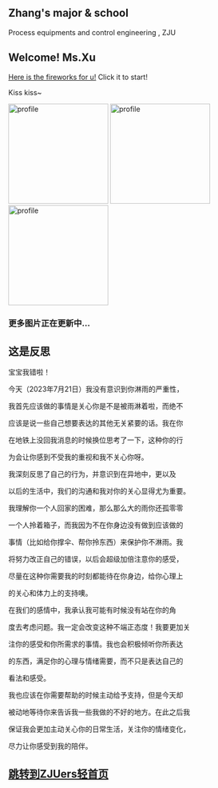 ## Zhang's major & school

 Process equipments and control engineering , ZJU

## Welcome! Ms.Xu 

[Here is the fireworks for u!](https://fireworks.nianbroken.top) Click it to start!

Kiss kiss~

<img width="200" alt="profile" src="https://github.com/332753095/x/blob/master/IMG_20230611_153101(1).jpg?raw=true">
<img width="200" alt="profile" src="https://github.com/332753095/x/blob/master/IMG_20230615_200602(1).jpg?raw=true">
<img width="200" alt="profile" src="https://github.com/332753095/x/blob/master/IMG_20230623_180819(1).jpg?raw=true">

### 更多图片正在更新中...


## 这是反思

  宝宝我错啦！

  今天（2023年7月21日）我没有意识到你淋雨的严重性，    
  
我首先应该做的事情是关心你是不是被雨淋着啦，而绝不    

应该是说一些自己想要表达的其他无关紧要的话。我在你    

在地铁上没回我消息的时候换位思考了一下，这种你的行    

为会让你感到不受我的重视和我不关心你呀。    



  我深刻反思了自己的行为，并意识到在异地中，更以及    
  
以后的生活中，我们的沟通和我对你的关心显得尤为重要。    

我理解你一个人回家的困难，那么那么大的雨你还孤零零    

一个人拎着箱子，而我因为不在你身边没有做到应该做的    

事情（比如给你撑伞、帮你拎东西）来保护你不淋雨。我   

将努力改正自己的错误，以后会超级加倍注意你的感受，   

尽量在这种你需要我的时刻都能待在你身边，给你心理上   

的关心和体力上的支持噢。   


  在我们的感情中，我承认我可能有时候没有站在你的角  
  
度去考虑问题。我一定会改变这种不端正态度！我要更加关   

注你的感受和你所需求的事情。我也会积极倾听你所表达   

的东西，满足你的心理与情绪需要，而不只是表达自己的  

看法和感受。   

  
  我也应该在你需要帮助的时候主动给予支持，但是今天却   
  
被动地等待你来告诉我一些我做的不好的地方。在此之后我   

保证我会更加主动关心你的日常生活，关注你的情绪变化，   

尽力让你感受到我的陪伴。   



## [跳转到ZJUers轻首页](https://zjuers.com/)
